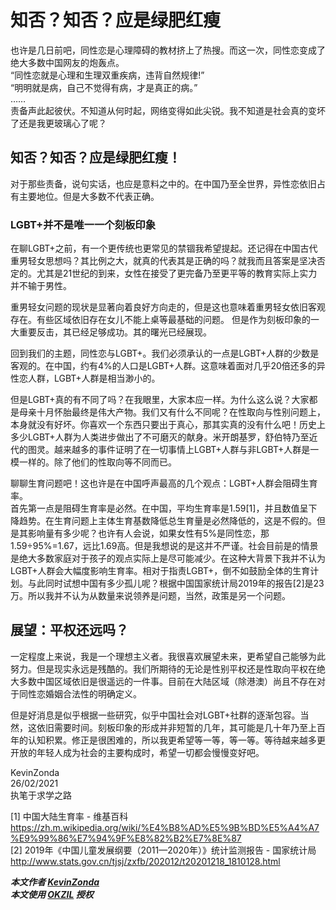# 知否？知否？应是绿肥红瘦

也许是几日前吧，同性恋是心理障碍的教材挤上了热搜。而这一次，同性恋变成了绝大多数中国网友的炮轰点。  
“同性恋就是心理和生理双重疾病，违背自然规律!”  
“明明就是病，自己不觉得有病，才是真正的病。”  
……  
责备声此起彼伏。不知道从何时起，网络变得如此尖锐。我不知道是社会真的变坏了还是我更玻璃心了呢？

## 知否？知否？应是绿肥红瘦！

对于那些责备，说句实话，也应是意料之中的。在中国乃至全世界，异性恋依旧占有主要地位。但是大多数不代表正确。

### LGBT+并不是唯一一个刻板印象

在聊LGBT+之前，有一个更传统也更常见的禁锢我希望提起。还记得在中国古代重男轻女思想吗？其比例之大，就真的代表其是正确的吗？就我而且答案是坚决否定的。尤其是21世纪的到来，女性在接受了更完备乃至更平等的教育实际上实力并不输于男性。

重男轻女问题的现状是显著向着良好方向走的，但是这也意味着重男轻女依旧客观存在。有些区域依旧存在女儿不能上桌等最基础的问题。 但是作为刻板印象的一大重要反击，其已经足够成功。其的曙光已经展现。

回到我们的主题，同性恋与LGBT+。我们必须承认的一点是LGBT+人群的少数是客观的。在中国，约有4%的人口是LGBT+人群。这意味着面对几乎20倍还多的异性恋人群，LGBT+人群是相当渺小的。

但是LGBT+真的有不同了吗？在我眼里，大家本应一样。为什么这么说？大家都是母亲十月怀胎最终是伟大产物。我们又有什么不同呢？在性取向与性别问题上，本身就没有好坏。你喜欢一个东西只要出于真心，那其实真的没有什么吧！历史上多少LGBT+人群为人类进步做出了不可磨灭的献身。米开朗基罗，舒伯特乃至近代的图灵。越来越多的事件证明了在一切事情上LGBT+人群与非LGBT+人群是一模一样的。除了他们的性取向等不同而已。

聊聊生育问题吧！这也许是在中国呼声最高的几个观点：LGBT+人群会阻碍生育率。  
首先第一点是阻碍生育率是必然。在中国，平均生育率是1.59[1]，并且数值呈下降趋势。在生育问题上主体生育基数降低总生育量是必然降低的，这是不假的。但是其影响量有多少呢？也许有人会说，如果女性有5%是同性恋，那1.59÷95%=1.67，远比1.69高。但是我想说的是这并不严谨。社会目前是的情景是绝大多数家庭对于孩子的观点实际上是尽可能减少。在这种大背景下我并不认为LGBT+人群会大幅度影响生育率。相对于指责LGBT+，倒不如鼓励全体的生育计划。与此同时试想中国有多少孤儿呢？根据中国国家统计局2019年的报告[2]是23万。所以我并不认为从数量来说领养是问题，当然，政策是另一个问题。

## 展望：平权还远吗？

一定程度上来说，我是一个理想主义者。我很喜欢展望未来，更希望自己能够为此努力。但是现实永远是残酷的。我们所期待的无论是性别平权还是性取向平权在绝大多数中国区域依旧是很遥远的一件事。目前在大陆区域（除港澳）尚且不存在对于同性恋婚姻合法性的明确定义。

但是好消息是似乎根据一些研究，似乎中国社会对LGBT+社群的逐渐包容。当然，这依旧需要时间。刻板印象的形成并非短暂的几年，其可能是几十年乃至上百年的认知积累。修正是很困难的，所以我更希望等一等，等一等。等待越来越多更开放的年轻人成为社会的主要构成时，希望一切都会慢慢变好吧。

KevinZonda  
26/02/2021  
执笔于求学之路

[1] 中国大陆生育率 - 维基百科
https://zh.m.wikipedia.org/wiki/%E4%B8%AD%E5%9B%BD%E5%A4%A7%E9%99%86%E7%94%9F%E8%82%B2%E7%8E%87  
[2] 2019年《中国儿童发展纲要（2011—2020年）》统计监测报告 - 国家统计局
http://www.stats.gov.cn/tjsj/zxfb/202012/t20201218_1810128.html

***本文作者 [KevinZonda](https://github.com/KevinZonda)  
本文使用 [OKZIL](https://github.com/KevinZonda/OKZL/blob/main/okzil/LICENSE.md) 授权***
